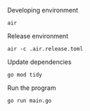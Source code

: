 Developing environment
```
air
```

Release environment
```
air -c .air.release.toml
```

Update dependencies
```
go mod tidy
```

Run the program
```
go run main.go
```
